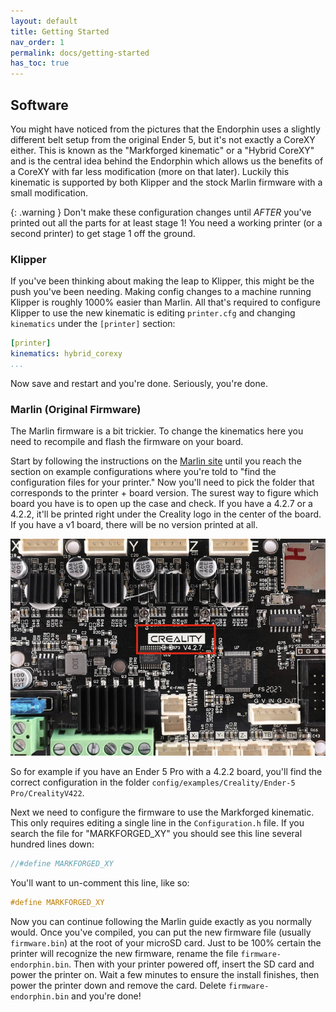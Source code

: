 ```yaml
---
layout: default
title: Getting Started
nav_order: 1
permalink: docs/getting-started
has_toc: true
---
```


## Software

You might have noticed from the pictures that the Endorphin uses a slightly different belt setup from the original Ender 5, but it's not exactly a CoreXY either. This is known as the "Markforged kinematic" or a "Hybrid CoreXY" and is the central idea behind the Endorphin which allows us the benefits of a CoreXY with far less modification (more on that later). Luckily this kinematic is supported by both Klipper and the stock Marlin firmware with a small modification.

{: .warning }
Don't make these configuration changes until *AFTER* you've printed out all the parts for at least stage 1! You need a working printer (or a second printer) to get stage 1 off the ground.

### Klipper

If you've been thinking about making the leap to Klipper, this might be the push you've been needing. Making config changes to a machine running Klipper is roughly 1000% easier than Marlin. All that's required to configure Klipper to use the new kinematic is editing `printer.cfg` and changing `kinematics` under the `[printer]` section:

```yml
[printer]
kinematics: hybrid_corexy
...
```

Now save and restart and you're done. Seriously, you're done.

### Marlin (Original Firmware)

The Marlin firmware is a bit trickier. To change the kinematics here you need to recompile and flash the firmware on your board.

Start by following the instructions on the [Marlin site](https://marlinfw.org/docs/basics/install_platformio_vscode.html) until you reach the section on example configurations where you're told to "find the configuration files for your printer." Now you'll need to pick the folder that corresponds to the printer + board version. The surest way to figure which board you have is to open up the case and check. If you have a 4.2.7 or a 4.2.2, it'll be printed right under the Creality logo in the center of the board. If you have a v1 board, there will be no version printed at all.

![Endorphin stage 1](/assets/images/docs/getting-started/board.png)

So for example if you have an Ender 5 Pro with a 4.2.2 board, you'll find the correct configuration in the folder `config/examples/Creality/Ender-5 Pro/CrealityV422`.

Next we need to configure the firmware to use the Markforged kinematic. This only requires editing a single line in the `Configuration.h` file. If you search the file for "MARKFORGED_XY" you should see this line several hundred lines down:

```c
//#define MARKFORGED_XY
```

You'll want to un-comment this line, like so:

```c
#define MARKFORGED_XY
```

Now you can continue following the Marlin guide exactly as you normally would. Once you've compiled, you can put the new firmware file (usually `firmware.bin`) at the root of your microSD card. Just to be 100% certain the printer will recognize the new firmware, rename the file `firmware-endorphin.bin`. Then with your printer powered off, insert the SD card and power the printer on. Wait a few minutes to ensure the install finishes, then power the printer down and remove the card. Delete `firmware-endorphin.bin` and you're done!
